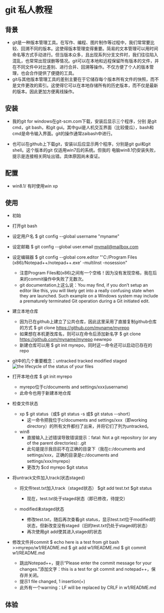 # git 私人教程

## 背景
+ git是一种版本管理工具。在写作、编程、图片制作等过程中，我们常常要比较、回溯不同的版本。这使得版本管理变得重要。简易的文本管理可以用时间命名等方式手动进行。但当版本众多，且出现系列分支文件时，我们往往陷入混乱，也常常出现误删等情况。git可以在本地和远程保留所有版本的文件，并在不同文件中对比差别、进行合并、回溯等操作。不仅方便了个人的版本管理，也会合作提供了便捷的工具。
+ git与其他版本管理工具的差别主要在于它储存每个版本所有文件的快照，而不是文件更改的索引。这使得它可以在本地存储所有的历史版本，而不仅是最新的版本。因此更加方便离线操作。

## 安装
 + 我的git for windows在git-scm.com下载，安装后显示三个程序，分别
是git cmd，git bash，和git gui。其中gui是人机交互界面（比较傻瓜），bash和cmd是命令输入界面。git的操作通常zaibash中进行。

 + 也可以在github上下载git，安装以后应显示两个程序，分别是git gui和git shell。这个版本的git 仅适用win7后的系统。但我的
电脑win8.1仍安装失败，提示是连接相关网址出错。具体原因尚未查证。

## 配置
+ win8.1/ 有时使用win xp

## 使用
+ 初始

 + 打开git bash

 + 设定用户名
        $ git config --global username "myname"

 + 设定邮箱
        $ git config --global user.email mymail@mailbox.com
 + 设定编辑器
        $ git config --global core.editor "'C:/Program Files (x86)/Notepad++/notepad++.exe' -multiInst -nosession"
   + 注意Program Files和(x86)之间有一个空格！因为没有发现空格，我在后来的commit操作中失败了无数次。
   + git documentation上这么说：You may find, if you don’t setup an editor like this, you will likely get into a really confusing state when they are launched. Such example on a Windows system may include a prematurely terminated Git operation during a Git initiated edit.

 + 建立本地仓库
   + 因为已在github上建立了公共仓库，因此这里采用了直接复制github仓库的方式
            $ git clone https://github.com/myname/myrepo
   + 如果想在本机更改库名，则可以在命令后添加新名字
            $ git clone https://github.com/myname/myrepo newrepo
   + 新建仓库可以用 $ git init myrepo，同时这一命令还可以启动已存在的repo

- git中的几个重要概念：untracked tracked modified staged
![the lifecycle of the status of your files](https://git-scm.com/book/en/v2/book/02-git-basics/images/lifecycle.png)

+ 打开本地仓库
		$ git init myrepo
   + myrepo位于c/documents and settings/xxx(username)
   + 此命令也用于新建本地仓库
+ 检查文件状态
  + xp
		$ git status（或$ git status -s 或$ git status --short）
    + 这一命令把我位于c/documents and settings/xxx（即working directory）的所有文件都扫了出来，并将它们了列为untracked。
  + win8
    + 直接输入上述错误导致错误提示：fatal: Not a git repository (or any of the parent directories): .git
    + 此句是提示我目前不在正确的目录下（我在c:/documents and settings/xxx，正确的目录是c:/documents and settings/xxx/myrepo）
    + 更改为
			$cd myrepo
			$git status
+ 将untrack文件加入track(状态staged）
  + 将文件test.txt加入track（staged状态）
		$git add test.txt
		$git status 
     + 现在，test.txt处于staged状态（即已修改，待提交）
   
  + modified未staged状态
    + 修改test.txt，随后再次查看git status，显示test.txt位于modified的状态，但新改变没有staged（旧的test.txt仍处于staged的状态）
    + 再次使用git add使其进入staged的状态
			
+ 修改文件并commit
        $ echo here is a test from git bash >>myrepo/w1/README.md 
        $ git add w1/README.md
        $ git commit w1/README.md
  + 跳出Notepad++，提示“Please enter the commit message for your changes.”添加文字：this is a test for git commit and notepad++，保存并关闭。
  + 提示1 file changed, 1 insertion(+)
  + 此外有一个warning：LF will be replaced by CRLF in w1/README.md

## 体验

